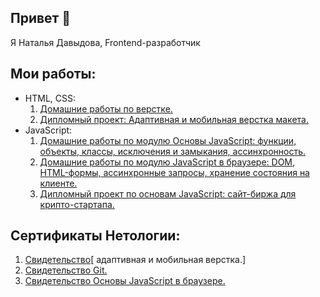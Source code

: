 ## Привет 👋

Я Наталья Давыдова, Frontend-разработчик

## Мои работы:  
+ HTML, CSS:<br>
  1. [Домашние работы по верстке.](https://codepen.io/natasha01013)<br>
  2. [Дипломный проект: Адаптивная и мобильная верстка макета.](https://github.com/Natasha01013/Mq-diplom)<br>  
+ JavaScript:<br>
  1. [Домашние работы по модулю Основы JavaScript: функции, объекты, классы, исключения и замыкания, ассинхронность.](https://github.com/Natasha01013/bjs-2-homeworks)<br> 
  2. [Домашние работы по модулю JavaScript в браузере: DOM, HTML-формы, ассинхронные запросы, хранение состояния на клиенте.](https://github.com/Natasha01013/bhj-homeworks/tree/master)<br>
  3. [Дипломный проект по основам JavaScript: сайт-биржа для крипто-стартапа.](https://github.com/Natasha01013/bjs-diplom/tree/master)<br>

## Сертификаты Нетологии:<br>
1. [Свидетельство](https://disk.yandex.ru/i/n171D-JVBVQE-g)[ адаптивная и мобильная верстка.]<br> 
2. [Свидетельство Git.](https://disk.yandex.ru/d/4fh2kUfahkUsjg)<br> 
3. [Свидетельство Основы JavaScript в браузере.](https://disk.yandex.ru/d/RNvp0S-8sFcgww)<br> 

